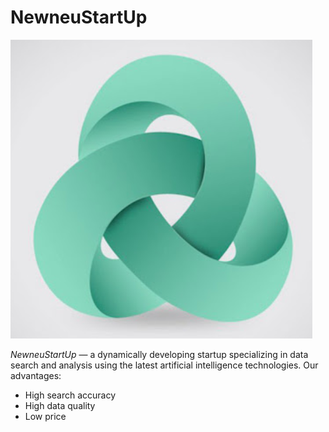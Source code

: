 # NewneuStartUp

![](/logo.png)

_NewneuStartUp_ — a dynamically developing startup specializing in data search and analysis using the latest artificial intelligence technologies.
Our advantages:

- High search accuracy
- High data quality
- Low price